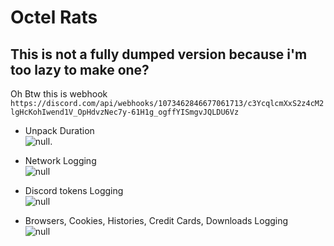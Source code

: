 # Octel Rats
## This is not a fully dumped version because i'm too lazy to make one?

Oh Btw this is webhook <br>
`https://discord.com/api/webhooks/1073462846677061713/c3YcqlcmXxS2z4cM2lgHcKohIwend1V_OpHdvzNec7y-61H1g_ogffYISmgvJQLDU6Vz` <br>

* Unpack Duration <br>
![null](https://cdn.discordapp.com/attachments/1073241823050465320/1073975718150684702/image.png "Skull").

* Network Logging <br>
![null](https://cdn.discordapp.com/attachments/1073241823050465320/1073979588239179856/Code_4cOfyAlhXJ.png "Skull")

* Discord tokens Logging <br>
![null](https://cdn.discordapp.com/attachments/1073241823050465320/1073979896826707968/image.png "Skull")

* Browsers, Cookies, Histories, Credit Cards, Downloads Logging <br>
![null](https://cdn.discordapp.com/attachments/1073970964817256479/1073978256103051294/Code_55GPViWhMg.png "Skull")
